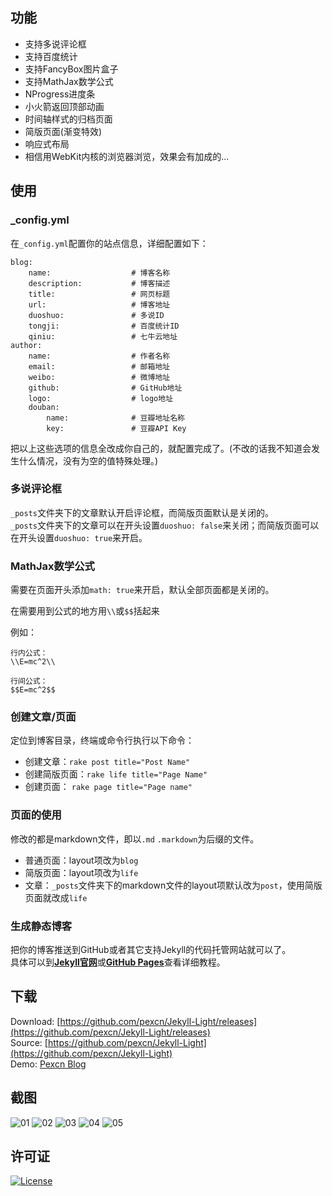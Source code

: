 ## 功能
* 支持多说评论框
* 支持百度统计
* 支持FancyBox图片盒子
* 支持MathJax数学公式
* NProgress进度条
* 小火箭返回顶部动画
* 时间轴样式的归档页面
* 简版页面(渐变特效)
* 响应式布局
* 相信用WebKit内核的浏览器浏览，效果会有加成的...


## 使用

### _config.yml
在`_config.yml`配置你的站点信息，详细配置如下：

	blog:
	    name:                  # 博客名称
	    description:           # 博客描述
	    title:                 # 网页标题
	    url:                   # 博客地址
	    duoshuo:               # 多说ID
	    tongji:                # 百度统计ID
	    qiniu:                 # 七牛云地址
	author:
	    name:                  # 作者名称
	    email:                 # 邮箱地址
	    weibo:                 # 微博地址
	    github:                # GitHub地址
	    logo:                  # logo地址
	    douban:
	        name:              # 豆瓣地址名称
	        key:               # 豆瓣API Key

把以上这些选项的信息全改成你自己的，就配置完成了。(不改的话我不知道会发生什么情况，没有为空的值特殊处理。)

### 多说评论框
`_posts`文件夹下的文章默认开启评论框，而简版页面默认是关闭的。  
`_posts`文件夹下的文章可以在开头设置`duoshuo: false`来关闭；而简版页面可以在开头设置`duoshuo: true`来开启。

### MathJax数学公式
需要在页面开头添加`math: true`来开启，默认全部页面都是关闭的。

在需要用到公式的地方用`\\`或`$$`括起来

例如：

	行内公式：
	\\E=mc^2\\

	行间公式：
	$$E=mc^2$$

### 创建文章/页面
定位到博客目录，终端或命令行执行以下命令：

* 创建文章：`rake post title="Post Name"` 
* 创建简版页面：`rake life title="Page Name"`
* 创建页面： `rake page title="Page name"`

### 页面的使用
修改的都是markdown文件，即以`.md` `.markdown`为后缀的文件。

* 普通页面：layout项改为`blog`
* 简版页面：layout项改为`life`
* 文章：`_posts`文件夹下的markdown文件的layout项默认改为`post`，使用简版页面就改成`life`

### 生成静态博客
把你的博客推送到GitHub或者其它支持Jekyll的代码托管网站就可以了。  
具体可以到[**Jekyll官网**](http://jekyllrb.com/)或[**GitHub Pages**](https://pages.github.com/)查看详细教程。


## 下载
Download: [https://github.com/pexcn/Jekyll-Light/releases](https://github.com/pexcn/Jekyll-Light/releases)  
Source: [https://github.com/pexcn/Jekyll-Light](https://github.com/pexcn/Jekyll-Light)  
Demo: [Pexcn Blog](http://pexcn.tk)  


## 截图
![01](https://raw.githubusercontent.com/pexcn/Jekyll-Light/master/WIKI/01.jpg)
![02](https://raw.githubusercontent.com/pexcn/Jekyll-Light/master/WIKI/02.jpg)
![03](https://raw.githubusercontent.com/pexcn/Jekyll-Light/master/WIKI/03.jpg)
![04](https://raw.githubusercontent.com/pexcn/Jekyll-Light/master/WIKI/04.jpg)
![05](https://raw.githubusercontent.com/pexcn/Jekyll-Light/master/WIKI/05.jpg)


## 许可证
[![License][license-image]][license-url]

[version-url]: https://github.com/pexcn/Jekyll-Light/releases
[version-image]: https://img.shields.io/badge/version-1.3.3-green.svg?style=flat
[license-url]: http://www.gnu.org/licenses/gpl-3.0.html
[license-image]: https://img.shields.io/badge/License-GPLv3-blue.svg?style=flat
